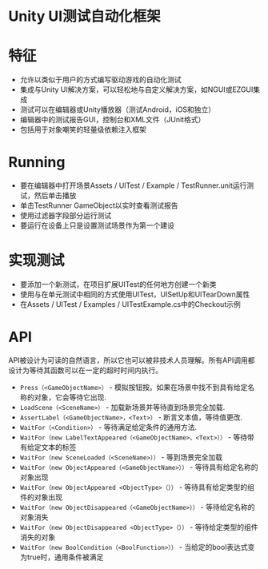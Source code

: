# Unity UI测试自动化框架

# 特征

* 允许以类似于用户的方式编写驱动游戏的自动化测试
* 集成与Unity UI解决方案，可以轻松地与自定义解决方案，如NGUI或EZGUI集成
* 测试可以在编辑器或Unity播放器（测试Android，iOS和独立）
* 编辑器中的测试报告GUI，控制台和XML文件（JUnit格式）
* 包括用于对象嘲笑的轻量级依赖注入框架


# Running

* 要在编辑器中打开场景Assets / UITest / Example / TestRunner.unit运行测试，然后单击播放
* 单击TestRunner GameObject以实时查看测试报告
* 使用过滤器字段部分运行测试
* 要运行在设备上只是设置测试场景作为第一个建设


# 实现测试

* 要添加一个新测试，在项目扩展UITest的任何地方创建一个新类
* 使用与在单元测试中相同的方式使用UITest，UISetUp和UITearDown属性
* 在Assets / UITest / Examples / UITestExample.cs中的Checkout示例


# API

API被设计为可读的自然语言，所以它也可以被非技术人员理解。所有API调用都设计为等待其函数可以在一定的超时时间内执行。

* `Press（<GameObjectName>）` - 模拟按钮按。如果在场景中找不到具有给定名称的对象，它会等待它出现.
* `LoadScene（<SceneName>）` - 加载新场景并等待直到场景完全加载.
* `AssertLabel（<GameObjectName>，<Text>）` - 断言文本值，等待值更改.
* `WaitFor（<Condition>）` - 等待满足给定条件的通用方法.
* `WaitFor（new LabelTextAppeared（<GameObjectName>，<Text>））` - 等待带有给定文本的标签
* `WaitFor（new SceneLoaded（<SceneName>））` - 等到场景完全加载
* `WaitFor（new ObjectAppeared（<GameObjectName>））` - 等待具有给定名称的对象出现
* `WaitFor（new ObjectAppeared <ObjectType>（））` - 等待具有给定类型的组件的对象出现
* `WaitFor（new ObjectDisappeared（<GameObjectName>））` - 等待给定名称的对象消失
* `WaitFor（new ObjectDisappeared <ObjectType>（））` - 等待给定类型的组件消失的对象
* `WaitFor（new BoolCondition（<BoolFunction>））` - 当给定的bool表达式变为true时，通用条件被满足
